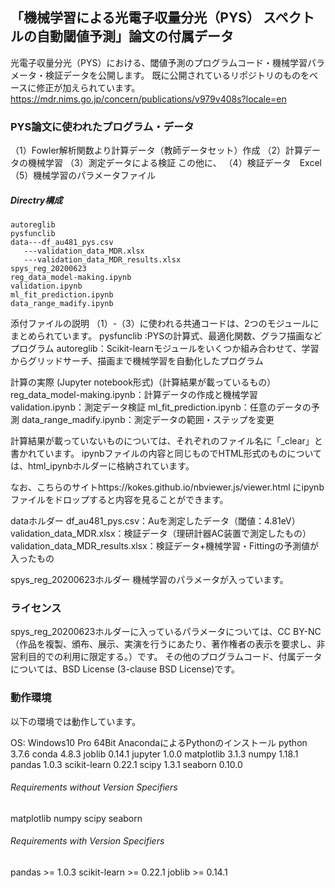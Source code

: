 ## 「機械学習による光電子収量分光（PYS） スペクトルの自動閾値予測」論文の付属データ

光電子収量分光（PYS）における、閾値予測のプログラムコード・機械学習パラメータ・検証データを公開します。
既に公開されているリポジトリのものをベースに修正が加えられています。
https://mdr.nims.go.jp/concern/publications/v979v408s?locale=en


### PYS論文に使われたプログラム・データ

（1）Fowler解析関数より計算データ（教師データセット）作成
（2）計算データの機械学習
（3）測定データによる検証
この他に、
（4）検証データ　Excel
（5）機械学習のパラメータファイル

##### Directry構成

    autoreglib
    pysfunclib
    data---df_au481_pys.csv
       ---validation_data_MDR.xlsx
       ---validation_data_MDR_results.xlsx
    spys_reg_20200623
    reg_data_model-making.ipynb
    validation.ipynb
    ml_fit_prediction.ipynb
    data_range_madify.ipynb

添付ファイルの説明
（1）-（3）に使われる共通コードは、2つのモジュールにまとめられています。
pysfunclib :PYSの計算式、最適化関数、グラフ描画などプログラム
autoreglib：Scikit-learnモジュールをいくつか組み合わせて、学習からグリッドサーチ、描画まで機械学習を自動化したプログラム

計算の実際 (Jupyter notebook形式)（計算結果が載っているもの）
reg_data_model-making.ipynb：計算データの作成と機械学習
validation.ipynb：測定データ検証
ml_fit_prediction.ipynb：任意のデータの予測
data_range_madify.ipynb：測定データの範囲・ステップを変更

計算結果が載っていないものについては、それぞれのファイル名に「_clear」と書かれています。
ipynbファイルの内容と同じものでHTML形式のものについては、html_ipynbホルダーに格納されています。

なお、こちらのサイトhttps://kokes.github.io/nbviewer.js/viewer.html
にipynbファイルをドロップすると内容を見ることができます。

dataホルダー
df_au481_pys.csv：Auを測定したデータ（閾値：4.81eV）
validation_data_MDR.xlsx：検証データ（理研計器AC装置で測定したもの）
validation_data_MDR_results.xlsx：検証データ+機械学習・Fittingの予測値が入ったもの

spys_reg_20200623ホルダー
機械学習のパラメータが入っています。



### ライセンス

spys_reg_20200623ホルダーに入っているパラメータについては、CC BY-NC（作品を複製、頒布、展示、実演を行うにあたり、著作権者の表示を要求し、非営利目的での利用に限定する。）です。
その他のプログラムコード、付属データについては、BSD License (3-clause BSD License)です。



### 動作環境

以下の環境では動作しています。

OS: Windows10 Pro 64Bit
AnacondaによるPythonのインストール
python                    3.7.6
conda                     4.8.3
joblib                    0.14.1
jupyter                   1.0.0
matplotlib                3.1.3
numpy                     1.18.1
pandas                    1.0.3
scikit-learn              0.22.1
scipy                     1.3.1
seaborn                   0.10.0

###### Requirements without Version Specifiers ######

matplotlib
numpy
scipy
seaborn

###### Requirements with Version Specifiers ######

pandas >= 1.0.3
scikit-learn >= 0.22.1
joblib >=  0.14.1 
